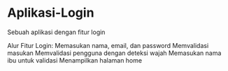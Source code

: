 # Aplikasi-Login
Sebuah aplikasi dengan fitur login

Alur Fitur Login:
Memasukan nama, email, dan password
Memvalidasi masukan
Memvalidasi pengguna dengan deteksi wajah
Memasukan nama ibu untuk validasi
Menampilkan halaman home
